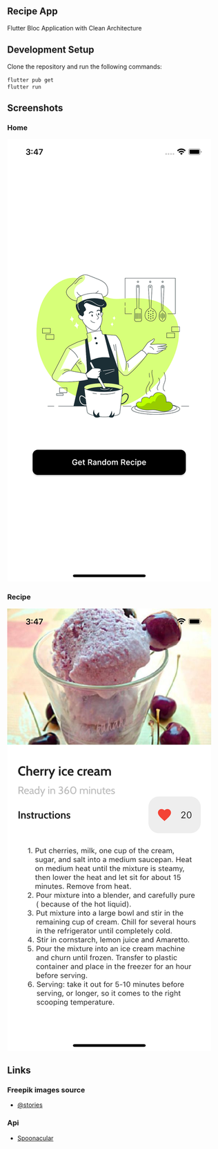 ## Recipe App

Flutter Bloc Application with Clean Architecture

## Development Setup
Clone the repository and run the following commands:
```
flutter pub get
flutter run
```

## Screenshots

### Home
<img src="assets/screenshots/home.png" />

### Recipe
<img src="assets/screenshots/recipe.png" />

## Links
### Freepik images source
* [@stories](https://www.freepik.es/stories)
### Api
* [Spoonacular](https://spoonacular.com/)
